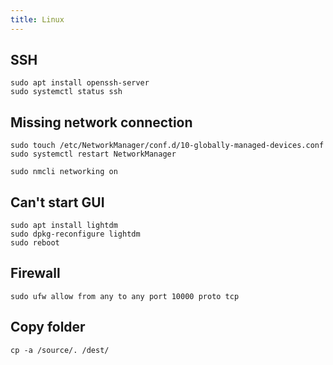 ```yaml
---
title: Linux
---
```

## SSH
```
sudo apt install openssh-server
sudo systemctl status ssh
```
## Missing network connection
```
sudo touch /etc/NetworkManager/conf.d/10-globally-managed-devices.conf
sudo systemctl restart NetworkManager

sudo nmcli networking on
```
## Can't start GUI
```
sudo apt install lightdm  
sudo dpkg-reconfigure lightdm   
sudo reboot
```

## Firewall

```
sudo ufw allow from any to any port 10000 proto tcp
```

## Copy folder
```
cp -a /source/. /dest/
```
